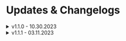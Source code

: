 # Updates & Changelogs

<details>

<summary>v1.1.0 - 10.30.2023</summary>

NEW > Adding possibility to exclude a player from a whitelisted vehicle if he didn't have access to it\
NEW > It is now possible to custom the culor of each car when they spawn through our menu

</details>

<details>

<summary>v1.1.1 - 03.11.2023</summary>

MAJ > Optimzation of response time to select the nearest parking slot (0.11ms → 0.09ms)

FIX > Fixing possibility to exclude a player from a whitelisted vehicle if he didn't have access to it

</details>
